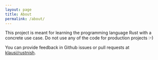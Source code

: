 ```yaml
---
layout: page
title: About
permalink: /about/
---
```


This project is meant for learning the programming language Rust with a concrete
use case. Do not use any of the code for production projects :-)

You can provide feedback in Github issues or pull requests at
[klausi/rustnish](https://github.com/klausi/rustnish).
